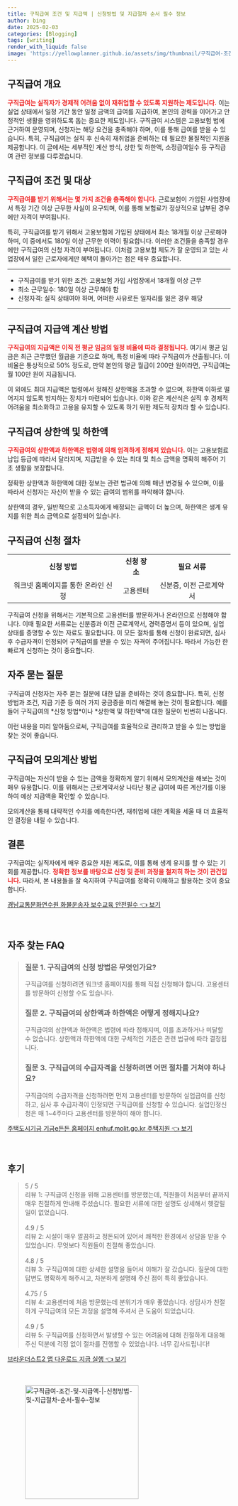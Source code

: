 ```yaml
---
title: 구직급여 조건 및 지급액 | 신청방법 및 지급절차 순서 필수 정보
author: bing
date: 2025-02-03
categories: [Blogging]
tags: [writing]
render_with_liquid: false
image: 'https://yellowplanner.github.io/assets/img/thumbnail/구직급여-조건-및-지급액-|-신청방법-및-지급절차-순서-필수-정보.webp'
---
```



<h2 id='구직급여_개요'>구직급여 개요</h2>

<p><b><span style="color: #ee2323;">구직급여는 실직자가 경제적 어려움 없이 재취업할 수 있도록 지원하는 제도입니다.</span></b> 이는 실업 상태에서 일정 기간 동안 일정 금액의 급여를 지급하여, 본인의 경력을 이어가고 안정적인 생활을 영위하도록 돕는 중요한 제도입니다. 구직급여 시스템은 고용보험 법에 근거하여 운영되며, 신청자는 해당 요건을 충족해야 하며, 이를 통해 급여를 받을 수 있습니다. 특히, 구직급여는 실직 후 신속히 재취업을 준비하는 데 필요한 물질적인 지원을 제공합니다. 이 글에서는 세부적인 계산 방식, 상한 및 하한액, 소정급여일수 등 구직급여 관련 정보를 다루겠습니다.</p>

<h2 id='구직급여_조건_및_대상'>구직급여 조건 및 대상</h2>

<p><b><span style="color: #ee2323;">구직급여를 받기 위해서는 몇 가지 조건을 충족해야 합니다.</span></b> 근로보험이 가입된 사업장에서 특정 기간 이상 근무한 사실이 요구되며, 이를 통해 보험료가 정상적으로 납부된 경우에만 자격이 부여됩니다. 

특히, 구직급여를 받기 위해서 고용보험에 가입된 상태에서 최소 18개월 이상 근로해야 하며, 이 중에서도 180일 이상 근무한 이력이 필요합니다. 이러한 조건들을 충족할 경우에만 구직급여의 신청 자격이 부여됩니다. 이처럼 고용보험 제도가 잘 운영되고 있는 사업장에서 일한 근로자에게만 혜택이 돌아가는 점은 매우 중요합니다. </p>

<hr />

<ul>
    <li>구직급여를 받기 위한 조건: 고용보험 가입 사업장에서 18개월 이상 근무</li>
    <li>최소 근무일수: 180일 이상 근무해야 함</li>
    <li>신청자격: 실직 상태여야 하며, 어떠한 사유로든 일자리를 잃은 경우 해당</li>
</ul>

<hr />

<h2 id='구직급여_지급액_계산방법'>구직급여 지급액 계산 방법</h2>

<p><b><span style="color: #ee2323;">구직급여의 지급액은 이직 전 평균 임금의 일정 비율에 따라 결정됩니다.</span></b> 여기서 평균 임금은 최근 근무했던 월급을 기준으로 하며, 특정 비율에 따라 구직급여가 산출됩니다. 이 비율은 통상적으로 50% 정도로, 만약 본인의 평균 월급이 200만 원이라면, 구직급여는 월 100만 원이 지급됩니다. 

이 외에도 최대 지급액은 법령에서 정해진 상한액을 초과할 수 없으며, 하한액 이하로 떨어지지 않도록 방지하는 장치가 마련되어 있습니다. 이와 같은 계산식은 실직 후 경제적 어려움을 최소화하고 고용을 유지할 수 있도록 하기 위한 제도적 장치라 할 수 있습니다. </p>

<h2 id='구직급여_상한액_하한액'>구직급여 상한액 및 하한액</h2>

<p><b><span style="color: #ee2323;">구직급여의 상한액과 하한액은 법령에 의해 엄격하게 정해져 있습니다.</span></b> 이는 고용보험료 납입 등급에 따라서 달라지며, 지급받을 수 있는 최대 및 최소 금액을 명확히 해주어 기초 생활을 보장합니다. 

정확한 상한액과 하한액에 대한 정보는 관련 법규에 의해 매년 변경될 수 있으며, 이를 따라서 신청자는 자신이 받을 수 있는 급여의 범위를 파악해야 합니다. 

상한액의 경우, 일반적으로 고소득자에게 배정되는 금액이 더 높으며, 하한액은 생계 유지를 위한 최소 금액으로 설정되어 있습니다. </p>

<h2 id='구직급여_신청_절차'>구직급여 신청 절차</h2>

<table>
    <tr>
        <td style="text-align: center; height: 17px;"><b>신청 방법</b></td>
        <td style="text-align: center; height: 17px;"><b>신청 장소</b></td>
        <td style="text-align: center; height: 17px;"><b>필요 서류</b></td>
    </tr>
    <tr>
        <td style="text-align: center; height: 17px;">워크넷 홈페이지를 통한 온라인 신청</td>
        <td style="text-align: center; height: 17px;">고용센터</td>
        <td style="text-align: center; height: 17px;">신분증, 이전 근로계약서</td>
    </tr>
</table>

<p>구직급여 신청을 위해서는 기본적으로 고용센터를 방문하거나 온라인으로 신청해야 합니다. 이때 필요한 서류로는 신분증과 이전 근로계약서, 경력증명서 등이 있으며, 실업 상태를 증명할 수 있는 자료도 필요합니다. 이 모든 절차를 통해 신청이 완료되면, 심사 후 수급자격이 인정되어 구직급여를 받을 수 있는 자격이 주어집니다. 따라서 가능한 한 빠르게 신청하는 것이 중요합니다.</p>

<h2 id='자주묻는질문'>자주 묻는 질문</h2>

<p>구직급여 신청자는 자주 묻는 질문에 대한 답을 준비하는 것이 중요합니다. 특히, 신청 방법과 조건, 지급 기준 등 여러 가지 궁금증을 미리 해결해 놓는 것이 필요합니다. 예를 들어 구직급여의 *신청 방법*이나 *상한액 및 하한액*에 대한 질문이 빈번히 나옵니다. 

이런 내용을 미리 알아둠으로써, 구직급여를 효율적으로 관리하고 받을 수 있는 방법을 찾는 것이 좋습니다.</p>

<h2 id='구직급여_모의계산_방법'>구직급여 모의계산 방법</h2>

<p>구직급여는 자신이 받을 수 있는 금액을 정확하게 알기 위해서 모의계산을 해보는 것이 매우 유용합니다. 이를 위해서는 근로계약서상 나타난 평균 급여에 따른 계산기를 이용하여 예상 지급액을 확인할 수 있습니다. 

모의계산을 통해 대략적인 수치를 예측한다면, 재취업에 대한 계획을 세울 때 더 효율적인 결정을 내릴 수 있습니다. </p>

<h2 id='결론'>결론</h2>

<p>구직급여는 실직자에게 매우 중요한 지원 제도로, 이를 통해 생계 유지를 할 수 있는 기회를 제공합니다. <b><span style="color: #ee2323;">정확한 정보를 바탕으로 신청 및 준비 과정을 철저히 하는 것이 관건입니다.</span></b> 따라서, 본 내용들을 잘 숙지하여 구직급여를 정확히 이해하고 활용하는 것이 중요합니다. </p>


<p><a class="click-button" title="경남교통문화연수원 화물운송자 보수교육 안전필수" href="https://yellowplanner.github.io/posts/%EA%B2%BD%EB%82%A8%EA%B5%90%ED%86%B5%EB%AC%B8%ED%99%94%EC%97%B0%EC%88%98%EC%9B%90-%ED%99%94%EB%AC%BC%EC%9A%B4%EC%86%A1%EC%9E%90-%EB%B3%B4%EC%88%98%EA%B5%90%EC%9C%A1-%EC%95%88%EC%A0%84%ED%95%84%EC%88%98/" rel="dofollow">경남교통문화연수원 화물운송자 보수교육 안전필수 👈 보기</a></p><br>
<h2 id='자주_찾는_FAQ'>자주 찾는 FAQ</h2>
<div itemscope="" itemtype="https://schema.org/FAQPage"> 
<blockquote> 
<div itemscope="" itemprop="mainEntity" itemtype="https://schema.org/Question"> 
<h3 itemprop="name">질문 1. 구직급여의 신청 방법은 무엇인가요?</h3> 
<div itemscope="" itemprop="acceptedAnswer" itemtype="https://schema.org/Answer"> 
<span itemprop="text"> 
<p>구직급여를 신청하려면 워크넷 홈페이지를 통해 직접 신청해야 합니다. 고용센터를 방문하여 신청할 수도 있습니다.</p> 
</span> 
</div> 
</div> 
<div itemscope="" itemprop="mainEntity" itemtype="https://schema.org/Question"> 
<h3 itemprop="name">질문 2. 구직급여의 상한액과 하한액은 어떻게 정해지나요?</h3> 
<div itemscope="" itemprop="acceptedAnswer" itemtype="https://schema.org/Answer"> 
<span itemprop="text"> 
<p>구직급여의 상한액과 하한액은 법령에 따라 정해지며, 이를 초과하거나 미달할 수 없습니다. 상한액과 하한액에 대한 구체적인 기준은 관련 법규에 따라 결정됩니다.</p> 
</span> 
</div> 
</div> 
<div itemscope="" itemprop="mainEntity" itemtype="https://schema.org/Question"> 
<h3 itemprop="name">질문 3. 구직급여의 수급자격을 신청하려면 어떤 절차를 거쳐야 하나요?</h3> 
<div itemscope="" itemprop="acceptedAnswer" itemtype="https://schema.org/Answer"> 
<span itemprop="text"> 
<p>구직급여의 수급자격을 신청하려면 먼저 고용센터를 방문하여 실업급여를 신청하고, 심사 후 수급자격이 인정되면 구직급여를 신청할 수 있습니다. 실업인정신청은 매 1~4주마다 고용센터를 방문하여 해야 합니다.</p> 
</span> 
</div> 
</div> 
</blockquote> 
</div>
<p><a class="click-button" title="주택도시기금 기금e든든 홈페이지 enhuf.molit.go.kr 주택지원" href="https://yellowplanner.github.io/posts/%EC%A3%BC%ED%83%9D%EB%8F%84%EC%8B%9C%EA%B8%B0%EA%B8%88-%EA%B8%B0%EA%B8%88e%EB%93%A0%EB%93%A0-%ED%99%88%ED%8E%98%EC%9D%B4%EC%A7%80-enhuf.molit.go.kr-%EC%A3%BC%ED%83%9D%EC%A7%80%EC%9B%90/" rel="dofollow">주택도시기금 기금e든든 홈페이지 enhuf.molit.go.kr 주택지원 👈 보기</a></p><br>
<h2 id='후기'>후기</h2>
<div itemscope itemtype="https://schema.org/Product">
  <blockquote>
  <div itemprop="review" itemscope itemtype="https://schema.org/Review">
      <div itemprop="reviewRating" itemscope itemtype="https://schema.org/Rating"> <span itemprop="ratingValue">5</span> / <span itemprop="bestRating">5</span> </div>
      <span itemprop="reviewBody">리뷰 1: 구직급여 신청을 위해 고용센터를 방문했는데, 직원들이 처음부터 끝까지 매우 친절하게 안내해 주셨습니다. 필요한 서류에 대한 설명도 상세해서 헷갈릴 일이 없었습니다.</span>
  </div>
  <br>
  <div itemprop="review" itemscope itemtype="https://schema.org/Review">
      <div itemprop="reviewRating" itemscope itemtype="https://schema.org/Rating"> <span itemprop="ratingValue">4.9</span> / <span itemprop="bestRating">5</span> </div>
      <span itemprop="reviewBody">리뷰 2: 시설이 매우 깔끔하고 정돈되어 있어서 쾌적한 환경에서 상담을 받을 수 있었습니다. 무엇보다 직원들이 친절해 좋았습니다.</span>
  </div>
  <br>
  <div itemprop="review" itemscope itemtype="https://schema.org/Review">
      <div itemprop="reviewRating" itemscope itemtype="https://schema.org/Rating"> <span itemprop="ratingValue">4.8</span> / <span itemprop="bestRating">5</span> </div>
      <span itemprop="reviewBody">리뷰 3: 구직급여에 대한 상세한 설명을 들어서 이해가 잘 갔습니다. 질문에 대한 답변도 명확하게 해주시고, 차분하게 설명해 주신 점이 특히 좋았습니다.</span>
  </div>
  <br>
  <div itemprop="review" itemscope itemtype="https://schema.org/Review">
      <div itemprop="reviewRating" itemscope itemtype="https://schema.org/Rating"> <span itemprop="ratingValue">4.75</span> / <span itemprop="bestRating">5</span> </div>
      <span itemprop="reviewBody">리뷰 4: 고용센터에 처음 방문했는데 분위기가 매우 좋았습니다. 상담사가 친절하게 구직급여의 모든 과정을 설명해 주셔서 큰 도움이 되었습니다.</span>
  </div>
  <br>
  <div itemprop="review" itemscope itemtype="https://schema.org/Review">
      <div itemprop="reviewRating" itemscope itemtype="https://schema.org/Rating"> <span itemprop="ratingValue">4.9</span> / <span itemprop="bestRating">5</span> </div>
      <span itemprop="reviewBody">리뷰 5: 구직급여를 신청하면서 발생할 수 있는 어려움에 대해 친절하게 대응해 주신 덕분에 걱정 없이 절차를 진행할 수 있었습니다. 너무 감사드립니다!</span>
  </div>
  </blockquote>
</div>
<p><a class="click-button" title="브라운더스트2 앱 다운로드 지금 실행" href="https://yellowplanner.github.io/posts/%EB%B8%8C%EB%9D%BC%EC%9A%B4%EB%8D%94%EC%8A%A4%ED%8A%B82-%EC%95%B1-%EB%8B%A4%EC%9A%B4%EB%A1%9C%EB%93%9C-%EC%A7%80%EA%B8%88-%EC%8B%A4%ED%96%89/" rel="dofollow">브라운더스트2 앱 다운로드 지금 실행 👈 보기</a></p><br>
<figure class="image"><img src="https://yellowplanner.github.io/assets/img/thumbnail/구직급여-조건-및-지급액-|-신청방법-및-지급절차-순서-필수-정보.webp" alt="구직급여-조건-및-지급액-|-신청방법-및-지급절차-순서-필수-정보" width="256" height="256"></figure>